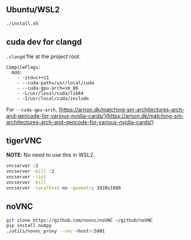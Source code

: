 Ubuntu/WSL2
-----------

```bash
./install.sh
```

cuda dev for clangd
-------------------
`.clangd` file at the project root.

```
CompileFlags:
  Add:
    - -std=c++11
    - --cuda-path=/usr/local/cuda
    - --cuda-gpu-arch=sm_86
    - -L/usr/local/cuda/lib64
    - -I/usr/local/cuda/include
```

For `--cuda-gpu-arch`, 
[https://arnon.dk/matching-sm-architectures-arch-and-gencode-for-various-nvidia-cards/](https://arnon.dk/matching-sm-architectures-arch-and-gencode-for-various-nvidia-cards/)


tigerVNC
--------

**NOTE**: No need to use this in WSL2.

```bash
vncserver :2
vncserver -kill :2
vncserver -list
vncserver -kill
vncserver -localhost no -geometry 1920x1080
```

noVNC
-----

```bash
git clone https://github.com/novnc/noVNC ~/github/noVNC
pip install numpy
./utils/novnc_proxy --vnc <host>:5901
```
